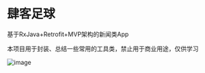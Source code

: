 # 肆客足球
基于RxJava+Retrofit+MVP架构的新闻类App

本项目用于封装、总结一些常用的工具类，禁止用于商业用途，仅供学习

![image](http://upload-images.jianshu.io/upload_images/4293651-a463b077cf61f932.png?imageMogr2/auto-orient/strip%7CimageView2/2/w/1240)
